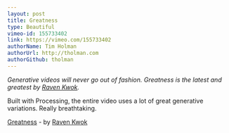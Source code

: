 ```yaml
---
layout: post
title: Greatness
type: Beautiful
vimeo-id: 155733402
link: https://vimeo.com/155733402
authorName: Tim Holman
authorUrl: http://tholman.com
authorGithub: tholman
---
```


_Generative videos will never go out of fashion. Greatness is the latest and greatest by [Raven Kwok](http://ravenkwok.com)._

Built with Processing, the entire video uses a lot of great generative variations. Really breathtaking.

[Greatness](http://ravenkwok.com/greatness) - by [Raven Kwok](http://ravenkwok.com)
